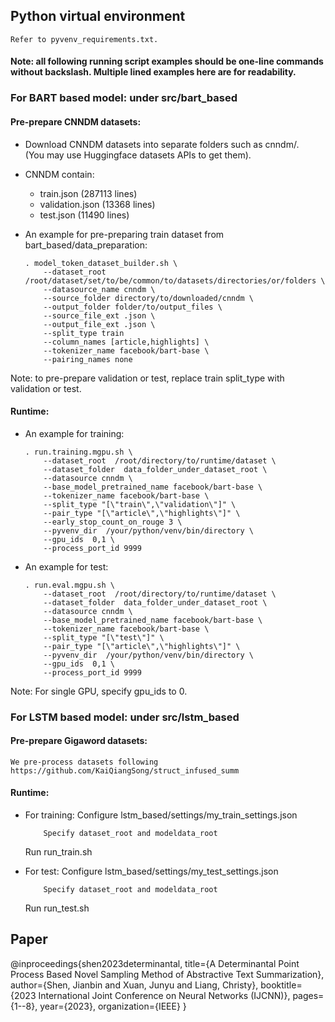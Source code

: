 ## Python virtual environment
    Refer to pyvenv_requirements.txt.


#### Note: all following running script examples should be one-line commands without backslash. Multiple lined examples here are for readability.

### For BART based model: under src/bart_based
#### Pre-prepare CNNDM datasets:
- Download CNNDM datasets into separate folders such as cnndm/.<br>
  (You may use Huggingface datasets APIs to get them).
- CNNDM contain:
    - train.json (287113 lines)
    - validation.json (13368 lines)
    - test.json (11490 lines)

- An example for pre-preparing train dataset from bart_based/data_preparation:
    ```
    . model_token_dataset_builder.sh \
        --dataset_root /root/dataset/set/to/be/common/to/datasets/directories/or/folders \
        --datasource_name cnndm \
        --source_folder directory/to/downloaded/cnndm \
        --output_folder folder/to/output_files \
        --source_file_ext .json \
        --output_file_ext .json \
        --split_type train
        --column_names [article,highlights] \
        --tokenizer_name facebook/bart-base \
        --pairing_names none
    ```
Note: to pre-prepare validation or test, replace train split_type with validation or test.

#### Runtime:
- An example for training:
    ```
    . run.training.mgpu.sh \
        --dataset_root  /root/directory/to/runtime/dataset \
        --dataset_folder  data_folder_under_dataset_root \
        --datasource cnndm \
        --base_model_pretrained_name facebook/bart-base \
        --tokenizer_name facebook/bart-base \
        --split_type "[\"train\",\"validation\"]" \
        --pair_type "[\"article\",\"highlights\"]" \
        --early_stop_count_on_rouge 3 \
        --pyvenv_dir  /your/python/venv/bin/directory \
        --gpu_ids  0,1 \
        --process_port_id 9999
    ```
- An example for test:
    ```
    . run.eval.mgpu.sh \
        --dataset_root  /root/directory/to/runtime/dataset \
        --dataset_folder  data_folder_under_dataset_root \
        --datasource cnndm \
        --base_model_pretrained_name facebook/bart-base \
        --tokenizer_name facebook/bart-base \
        --split_type "[\"test\"]" \
        --pair_type "[\"article\",\"highlights\"]" \
        --pyvenv_dir  /your/python/venv/bin/directory \
        --gpu_ids  0,1 \
        --process_port_id 9999

    ```
Note: For single GPU, specify gpu_ids to 0.


### For LSTM based model: under src/lstm_based
#### Pre-prepare Gigaword datasets:
    We pre-process datasets following https://github.com/KaiQiangSong/struct_infused_summ

#### Runtime:
- For training:
    Configure lstm_based/settings/my_train_settings.json
    ```
        Specify dataset_root and modeldata_root
    ```
    Run run_train.sh

- For test:
    Configure lstm_based/settings/my_test_settings.json
    ```
        Specify dataset_root and modeldata_root
    ```
    Run run_test.sh


## Paper
@inproceedings{shen2023determinantal,
  title={A Determinantal Point Process Based Novel Sampling Method of Abstractive Text Summarization},
  author={Shen, Jianbin and Xuan, Junyu and Liang, Christy},
  booktitle={2023 International Joint Conference on Neural Networks (IJCNN)},
  pages={1--8},
  year={2023},
  organization={IEEE}
}

